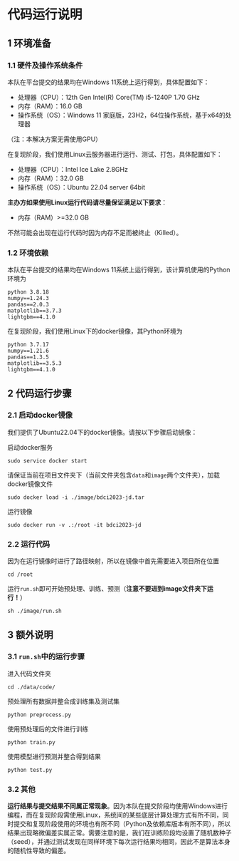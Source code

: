 # 代码运行说明

## 1 环境准备

### 1.1 硬件及操作系统条件

本队在平台提交的结果均在Windows 11系统上运行得到，具体配置如下：

- 处理器（CPU）：12th Gen Intel(R) Core(TM) i5-1240P   1.70 GHz
- 内存（RAM）：16.0 GB
- 操作系统（OS）：Windows 11 家庭版，23H2，64位操作系统，基于x64的处理器

（注：本解决方案无需使用GPU）

在复现阶段，我们使用Linux云服务器进行运行、测试、打包，具体配置如下：

- 处理器（CPU）：Intel Ice Lake 2.8GHz
- 内存（RAM）：32.0 GB
- 操作系统（OS）：Ubuntu 22.04 server 64bit

**主办方如果使用Linux运行代码请尽量保证满足以下要求**：

- 内存（RAM）>=32.0 GB

不然可能会出现在运行代码时因为内存不足而被终止（Killed）。

### 1.2 环境依赖

本队在平台提交的结果均在Windows 11系统上运行得到，该计算机使用的Python环境为

```
python 3.8.18
numpy==1.24.3
pandas==2.0.3
matplotlib==3.7.3
lightgbm==4.1.0
```

在复现阶段，我们使用Linux下的docker镜像，其Python环境为

```
python 3.7.17
numpy==1.21.6
pandas==1.3.5
matplotlib==3.5.3
lightgbm==4.1.0
```

## 2 代码运行步骤

### 2.1 启动docker镜像

我们提供了Ubuntu22.04下的docker镜像。请按以下步骤启动镜像：

启动docker服务

```shell
sudo service docker start
```

请保证当前在项目文件夹下（当前文件夹包含`data`和`image`两个文件夹），加载docker镜像文件

```shell
sudo docker load -i ./image/bdci2023-jd.tar
```

运行镜像

```shell
sudo docker run -v .:/root -it bdci2023-jd
```

### 2.2 运行代码

因为在运行镜像时进行了路径映射，所以在镜像中首先需要进入项目所在位置

```shell
cd /root
```

运行`run.sh`即可开始预处理、训练、预测（**注意不要进到image文件夹下运行！**）

```shell
sh ./image/run.sh
```

## 3 额外说明

### 3.1 `run.sh`中的运行步骤

进入代码文件夹

```shell
cd ./data/code/
```

预处理所有数据并整合成训练集及测试集

```shell
python preprocess.py
```

使用预处理后的文件进行训练

```shell
python train.py
```

使用模型进行预测并整合得到结果

```shell
python test.py
```

### 3.2 其他

**运行结果与提交结果不同属正常现象**。因为本队在提交阶段均使用Windows进行编程，而在复现阶段需使用Linux，系统间的某些底层计算处理方式有所不同，同时提交和复现阶段使用的环境也有所不同（Python及依赖库版本有所不同），所以结果出现略微偏差实属正常。需要注意的是，我们在训练阶段均设置了随机数种子（seed），并通过测试发现在同样环境下每次运行结果均相同，因此不是算法本身的随机性导致的偏差。